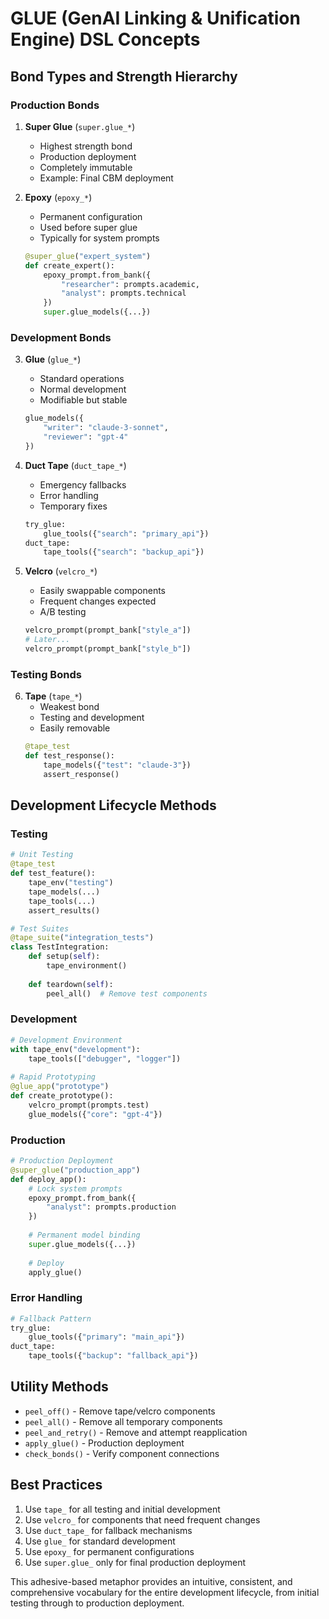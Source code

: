# GLUE (GenAI Linking & Unification Engine) DSL Concepts

## Bond Types and Strength Hierarchy

### Production Bonds
1. **Super Glue** (`super.glue_*`)
   - Highest strength bond
   - Production deployment
   - Completely immutable
   - Example: Final CBM deployment

2. **Epoxy** (`epoxy_*`)
   - Permanent configuration
   - Used before super glue
   - Typically for system prompts
   ```python
   @super_glue("expert_system")
   def create_expert():
       epoxy_prompt.from_bank({
           "researcher": prompts.academic,
           "analyst": prompts.technical
       })
       super.glue_models({...})
   ```

### Development Bonds
3. **Glue** (`glue_*`)
   - Standard operations
   - Normal development
   - Modifiable but stable
   ```python
   glue_models({
       "writer": "claude-3-sonnet",
       "reviewer": "gpt-4"
   })
   ```

4. **Duct Tape** (`duct_tape_*`)
   - Emergency fallbacks
   - Error handling
   - Temporary fixes
   ```python
   try_glue:
       glue_tools({"search": "primary_api"})
   duct_tape:
       tape_tools({"search": "backup_api"})
   ```

5. **Velcro** (`velcro_*`)
   - Easily swappable components
   - Frequent changes expected
   - A/B testing
   ```python
   velcro_prompt(prompt_bank["style_a"])
   # Later...
   velcro_prompt(prompt_bank["style_b"])
   ```

### Testing Bonds
6. **Tape** (`tape_*`)
   - Weakest bond
   - Testing and development
   - Easily removable
   ```python
   @tape_test
   def test_response():
       tape_models({"test": "claude-3"})
       assert_response()
   ```

## Development Lifecycle Methods

### Testing
```python
# Unit Testing
@tape_test
def test_feature():
    tape_env("testing")
    tape_models(...)
    tape_tools(...)
    assert_results()

# Test Suites
@tape_suite("integration_tests")
class TestIntegration:
    def setup(self):
        tape_environment()
    
    def teardown(self):
        peel_all()  # Remove test components
```

### Development
```python
# Development Environment
with tape_env("development"):
    tape_tools(["debugger", "logger"])
    
# Rapid Prototyping
@glue_app("prototype")
def create_prototype():
    velcro_prompt(prompts.test)
    glue_models({"core": "gpt-4"})
```

### Production
```python
# Production Deployment
@super_glue("production_app")
def deploy_app():
    # Lock system prompts
    epoxy_prompt.from_bank({
        "analyst": prompts.production
    })
    
    # Permanent model binding
    super.glue_models({...})
    
    # Deploy
    apply_glue()
```

### Error Handling
```python
# Fallback Pattern
try_glue:
    glue_tools({"primary": "main_api"})
duct_tape:
    tape_tools({"backup": "fallback_api"})
```

## Utility Methods
- `peel_off()` - Remove tape/velcro components
- `peel_all()` - Remove all temporary components
- `peel_and_retry()` - Remove and attempt reapplication
- `apply_glue()` - Production deployment
- `check_bonds()` - Verify component connections

## Best Practices
1. Use `tape_` for all testing and initial development
2. Use `velcro_` for components that need frequent changes
3. Use `duct_tape_` for fallback mechanisms
4. Use `glue_` for standard development
5. Use `epoxy_` for permanent configurations
6. Use `super.glue_` only for final production deployment

This adhesive-based metaphor provides an intuitive, consistent, and comprehensive vocabulary for the entire development lifecycle, from initial testing through to production deployment.
